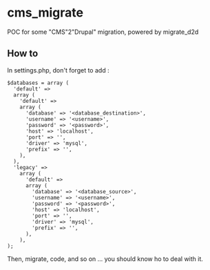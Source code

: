 cms_migrate
===========

POC for some "CMS"2"Drupal" migration, powered by migrate_d2d

## How to

In settings.php, don't forget to add : 

```
$databases = array (
  'default' =>
  array (
    'default' =>
    array (
      'database' => '<database_destination>',
      'username' => '<username>',
      'password' => '<password>',
      'host' => 'localhost',
      'port' => '',
      'driver' => 'mysql',
      'prefix' => '',
    ),
  ),
  'legacy' =>
    array (
      'default' =>
      array (
        'database' => '<database_source>',
        'username' => '<username>',
        'password' => '<password>',
        'host' => 'localhost',
        'port' => '',
        'driver' => 'mysql',
        'prefix' => '',
      ),
    ),
);
```

Then, migrate, code, and so on ... you should know ho to deal with it.
